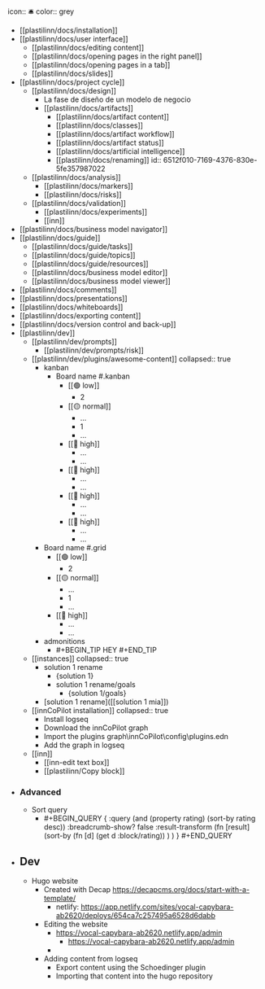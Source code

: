 icon:: 🛎️
color:: grey

- [[plastilinn/docs/installation]]
- [[plastilinn/docs/user interface]]
	- [[plastilinn/docs/editing content]]
	- [[plastilinn/docs/opening pages in the right panel]]
	- [[plastilinn/docs/opening pages in a tab]]
	- [[plastilinn/docs/slides]]
- [[plastilinn/docs/project cycle]]
	- [[plastilinn/docs/design]]
		- La fase de diseño de un modelo de negocio
		- [[plastilinn/docs/artifacts]]
			- [[plastilinn/docs/artifact content]]
			- [[plastilinn/docs/classes]]
			- [[plastilinn/docs/artifact workflow]]
			- [[plastilinn/docs/artifact status]]
			- [[plastilinn/docs/artificial intelligence]]
			- [[plastilinn/docs/renaming]]
			  id:: 6512f010-7169-4376-830e-5fe357987022
	- [[plastilinn/docs/analysis]]
		- [[plastilinn/docs/markers]]
		- [[plastilinn/docs/risks]]
	- [[plastilinn/docs/validation]]
		- [[plastilinn/docs/experiments]]
		- [[inn]]
- [[plastilinn/docs/business model navigator]]
- [[plastilinn/docs/guide]]
	- [[plastilinn/docs/guide/tasks]]
	- [[plastilinn/docs/guide/topics]]
	- [[plastilinn/docs/guide/resources]]
	- [[plastilinn/docs/business model editor]]
	- [[plastilinn/docs/business model viewer]]
- [[plastilinn/docs/comments]]
- [[plastilinn/docs/presentations]]
- [[plastilinn/docs/whiteboards]]
- [[plastilinn/docs/exporting content]]
- [[plastilinn/docs/version control and back-up]]
- [[plastilinn/dev]]
	- [[plastilinn/dev/prompts]]
		- [[plastilinn/dev/prompts/risk]]
	- [[plastilinn/dev/plugins/awesome-content]]
	  collapsed:: true
		- kanban
			- Board name #.kanban
				- [[🟢 low]]
					- 2
				- [[🟡 normal]]
					- ...
					- 1
					- ...
				- [[🔴 high]]
					- ...
					- ...
				- [[🔴 high]]
					- ...
					- ...
				- [[🔴 high]]
					- ...
					- ...
				- [[🔴 high]]
					- ...
					- ...
		- Board name #.grid
			- [[🟢 low]]
				- 2
			- [[🟡 normal]]
				- ...
				- 1
				- ...
			- [[🔴 high]]
				- ...
				- ...
		- admonitions
			- #+BEGIN_TIP
			  HEY
			  #+END_TIP
	- [[instances]]
	  collapsed:: true
		- solution 1 rename
			- {solution 1}
			- solution 1 rename/goals
				- {solution 1/goals}
		- [solution 1 rename]([[solution 1 mia]])
	- [[innCoPilot installation]]
	  collapsed:: true
		- Install logseq
		- Download the innCoPilot graph
		- Import the plugins graph\innCoPilot\config\plugins.edn
		- Add the graph in logseq
	- [[inn]]
		- [[inn-edit text box]]
		- [[plastilinn/Copy block]]
- ### Advanced
	- Sort query
		- #+BEGIN_QUERY
		  { :query (and (property rating) (sort-by rating desc))
		  :breadcrumb-show? false
		  :result-transform (fn [result] 
		    (sort-by 
		      (fn [d] (get d :block/rating))
		    ) 
		  )
		  }
		  #+END_QUERY
- ## Dev
	- Hugo website
		- Created with Decap https://decapcms.org/docs/start-with-a-template/
			- netlify: https://app.netlify.com/sites/vocal-capybara-ab2620/deploys/654ca7c257495a6528d6dabb
		- Editing the website
			- https://vocal-capybara-ab2620.netlify.app/admin
				- https://vocal-capybara-ab2620.netlify.app/admin
			-
		- Adding content from logseq
			- Export content using the Schoedinger plugin
			- Importing that content into the hugo repository